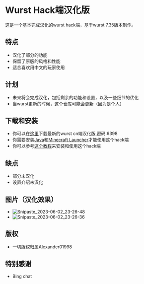 # Wurst Hack端汉化版

这是一个基本完成汉化的wurst hack端，基于wurst 7.35版本制作。

## 特点

- 汉化了部分的功能
- 保留了原版的风格和性能
- 适合喜欢用中文的玩家使用

## 计划

- 未来将会完成汉化，包括剩余的功能和设置，以及一些细节的优化
- 当wurst更新的时候，这个仓库可能会更新（因为是个人）

## 下载和安装

- 你可以在[这里](https://wwfb.lanzoue.com/b032gu5re)下载最新的wurst cn端汉化版,密码:6398
- 你需要安装[Java](https://www.java.com/)和[Minecraft Launcher](https://www.minecraft.net/)才能使用这个hack端
- 你可以参考[这个教程](https://www.wurstclient.net/tutorials/installation/)来安装和使用这个hack端
## 缺点
- 部分未汉化
- 设置介绍未汉化
## 图片（汉化效果）
- ![Snipaste_2023-06-02_23-26-48](https://github.com/dingzhen-vape/wurst_cn/assets/75886707/4e6f4350-aaf6-410b-88eb-23a221df6090)
- ![Snipaste_2023-06-02_23-26-36](https://github.com/dingzhen-vape/wurst_cn/assets/75886707/08332701-bd9e-40ab-8b60-4623c0835325)

## 版权
- 一切版权归属Alexander01998
## 特别感谢
- Bing chat
